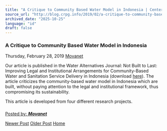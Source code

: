 ```yaml
---
title: "A Critique to Community Based Water Model in Indonesia | Center for Regulation, Policy and Governance (CRPG)"
source_url: "http://blog.crpg.info/2019/02/a-critique-to-community-based-water.html"
archived_date: "2025-10-25"
language: "id"
draft: false
---
```


###  A Critique to Community Based Water Model in Indonesia 

Thursday, February 28, 2019  [ Movanet ](https://www.blogger.com/profile/10356608562678830076 "author profile")

Our article is published in the Water Alternatives Journal: Not Built to Last: Improving Legal and Institutional Arrangements for Community-Based Water and Sanitation Service Delivery in Indonesia (download [here](http://www.water-alternatives.org/index.php/alldoc/for-authors/490-a12-1-16/file)). The article criticizes the community-based water model in Indonesia which are built, without paying attention to the legal and institutional framework, thus compromising its sustainability. 

  


This article is developed from four different research projects. 

  


###    


[ Posted by: _**Movanet**_ ](https://www.blogger.com/profile/10356608562678830076 "author profile")

[ ](https://www.blogger.com/email-post/1800407982648215581/6296613979350603193 "Email Post") [ ](https://www.blogger.com/post-edit.g?blogID=1800407982648215581&postID=6296613979350603193&from=pencil "Edit Post")

[Newer Post](http://blog.crpg.info/2019/06/jalan-rekonsiliasi-ahy.html "Newer Post") [Older Post](http://blog.crpg.info/2018/10/kertas-posisi-masukan-jejaring-ampl.html "Older Post") [Home](http://blog.crpg.info/)

